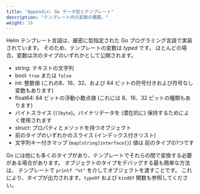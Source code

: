 ```yaml
---
title: "Appendix: Go データ型とテンプレート"
description: "テンプレート内の変数の概要。"
weight: 16
---
```


Helm テンプレート言語は、厳密に型指定された Go プログラミング言語で実装されています。
そのため、テンプレートの変数は _typed_ です。
ほとんどの場合、変数は次のタイプのいずれかとして公開されます。

- string: テキストの文字列
- bool: `true` または `false`
- int: 整数値
  (これの8、16、32、および 64 ビットの符号付きおよび符号なし変数もあります)
- float64: 64 ビットの浮動小数点値
  (これには 8、16、32 ビットの種類もあります)
- バイトスライス (`[]byte`)。バイナリデータを (潜在的に) 保持するためによく使用されます
- struct: プロパティとメソッドを持つオブジェクト
- 前のタイプのいずれかのスライス (インデックス付きリスト)
- 文字列キー付きマップ (`map[string]interface{}`) 値は
  前のタイプの1つです

Go には他にも多くのタイプがあり、テンプレートでそれらの間で変換する必要がある場合があります。
オブジェクトのタイプをデバッグする最も簡単な方法は、
テンプレートで `printf "%t"` を介してオブジェクトを渡すことです。
これにより、タイプが出力されます。`typeOf` および `kindOf` 関数も参照してください。
